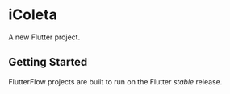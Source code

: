 # iColeta

A new Flutter project.

## Getting Started

FlutterFlow projects are built to run on the Flutter _stable_ release.
